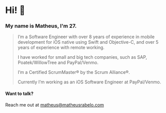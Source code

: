 # Hi! 👋 

### My name is Matheus, I'm 27.

> I’m a Software Engineer with over 8 years of experience in mobile development for iOS native using Swift and Objective-C, and over 5 years of experience with remote working.
> 
> I have worked for small and big tech companies, such as SAP, Poatek/WillowTree and PayPal/Venmo. 
> 
> I’m a Certified ScrumMaster® by the Scrum Alliance®.
> 
> Currently I’m working as an iOS Software Engineer at PayPal/Venmo.

#### Want to talk?
Reach me out at matheus@matheusrabelo.com
